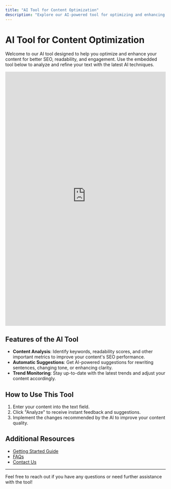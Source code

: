 ```yaml
---
title: "AI Tool for Content Optimization"
description: "Explore our AI-powered tool for optimizing and enhancing your content."
---
```


# AI Tool for Content Optimization

Welcome to our AI tool designed to help you optimize and enhance your content for better SEO, readability, and engagement. Use the embedded tool below to analyze and refine your text with the latest AI techniques.

<iframe src="https://icon-generator.streamlit.app/?embedded=true" width="100%" height="800" frameborder="0"></iframe>

## Features of the AI Tool

- **Content Analysis**: Identify keywords, readability scores, and other important metrics to improve your content's SEO performance.
- **Automatic Suggestions**: Get AI-powered suggestions for rewriting sentences, changing tone, or enhancing clarity.
- **Trend Monitoring**: Stay up-to-date with the latest trends and adjust your content accordingly.

## How to Use This Tool

1. Enter your content into the text field.
2. Click "Analyze" to receive instant feedback and suggestions.
3. Implement the changes recommended by the AI to improve your content quality.

## Additional Resources

- [Getting Started Guide](https://example.com/guide)
- [FAQs](https://example.com/faqs)
- [Contact Us](https://example.com/contact)

---

Feel free to reach out if you have any questions or need further assistance with the tool!